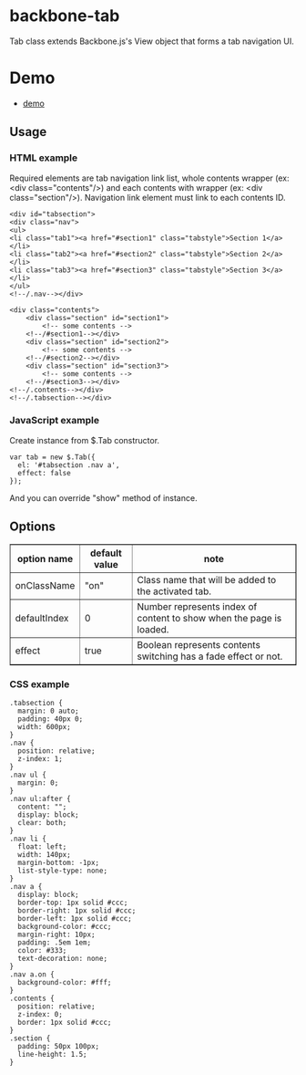 # backbone-tab

Tab class extends Backbone.js's View object that forms a tab navigation UI.

# Demo

- [demo](http://seckie.github.io/backbone-tab/)

## Usage

### HTML example

Required elements are tab navigation link list, whole contents wrapper (ex: &lt;div class="contents"/&gt;) and each contents with wrapper (ex: &lt;div class="section"/&gt;).
Navigation link element must link to each contents ID.

	<div id="tabsection">
	<div class="nav">
	<ul>
	<li class="tab1"><a href="#section1" class="tabstyle">Section 1</a></li>
	<li class="tab2"><a href="#section2" class="tabstyle">Section 2</a></li>
	<li class="tab3"><a href="#section3" class="tabstyle">Section 3</a></li>
	</ul>
	<!--/.nav--></div>

	<div class="contents">
		<div class="section" id="section1">
			<!-- some contents -->
		<!--/#section1--></div>
		<div class="section" id="section2">
			<!-- some contents -->
		<!--/#section2--></div>
		<div class="section" id="section3">
			<!-- some contents -->
		<!--/#section3--></div>
	<!--/.contents--></div>
	<!--/.tabsection--></div>


### JavaScript example

Create instance from $.Tab constructor.

	var tab = new $.Tab({
	  el: '#tabsection .nav a',
	  effect: false
	});

And you can override "show" method of instance.


## Options
<table border="1">
<colgroup span="1" class="colh">
<colgroup span="1" class="colh">
<colgroup span="1" class="cold">
<thead>
<tr>
<th>option name</th>
<th>default value</th>
<th>note</th>
</tr>
</thead>
<tbody>
<tr>
<td>onClassName</td>
<td>&quot;on&quot;</td>
<td>Class name that will be added to the activated tab.</td>
</tr>
<tr>
<td>defaultIndex</td>
<td>0</td>
<td>Number represents index of content to show when the page is loaded.</td>
</tr>
<tr>
<td>effect</td>
<td>true</td>
<td>Boolean represents contents switching has a fade effect or not.</td>
</tr>
</tbody>
</table>

### CSS example

	.tabsection {
	  margin: 0 auto;
	  padding: 40px 0;
	  width: 600px;
	}
	.nav {
	  position: relative;
	  z-index: 1;
	}
	.nav ul {
	  margin: 0;
	}
	.nav ul:after {
	  content: "";
	  display: block;
	  clear: both;
	}
	.nav li {
	  float: left;
	  width: 140px;
	  margin-bottom: -1px;
	  list-style-type: none;
	}
	.nav a {
	  display: block;
	  border-top: 1px solid #ccc;
	  border-right: 1px solid #ccc;
	  border-left: 1px solid #ccc;
	  background-color: #ccc;
	  margin-right: 10px;
	  padding: .5em 1em;
	  color: #333;
	  text-decoration: none;
	}
	.nav a.on {
	  background-color: #fff;
	}
	.contents {
	  position: relative;
	  z-index: 0;
	  border: 1px solid #ccc;
	}
	.section {
	  padding: 50px 100px;
	  line-height: 1.5;
	}

